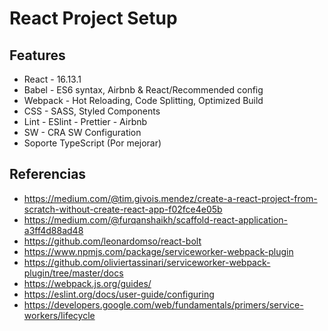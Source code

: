 # React Project Setup

## Features

- React - 16.13.1
- Babel - ES6 syntax, Airbnb & React/Recommended config
- Webpack - Hot Reloading, Code Splitting, Optimized Build
- CSS - SASS, Styled Components
- Lint - ESlint - Prettier - Airbnb
- SW - CRA SW Configuration
- Soporte TypeScript (Por mejorar)

## Referencias

- <https://medium.com/@tim.givois.mendez/create-a-react-project-from-scratch-without-create-react-app-f02fce4e05b>
- <https://medium.com/@furqanshaikh/scaffold-react-application-a3ff4d88ad48>
- <https://github.com/leonardomso/react-bolt>
- <https://www.npmjs.com/package/serviceworker-webpack-plugin>
- <https://github.com/oliviertassinari/serviceworker-webpack-plugin/tree/master/docs>
- <https://webpack.js.org/guides/>
- <https://eslint.org/docs/user-guide/configuring>
- https://developers.google.com/web/fundamentals/primers/service-workers/lifecycle